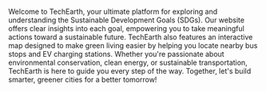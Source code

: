 Welcome to TechEarth, your ultimate platform for exploring and understanding the Sustainable Development Goals (SDGs). Our website offers clear insights into each goal, empowering you to take meaningful actions toward a sustainable future. TechEarth also features an interactive map designed to make green living easier by helping you locate nearby bus stops and EV charging stations. Whether you're passionate about environmental conservation, clean energy, or sustainable transportation, TechEarth is here to guide you every step of the way. Together, let's build smarter, greener cities for a better tomorrow!
